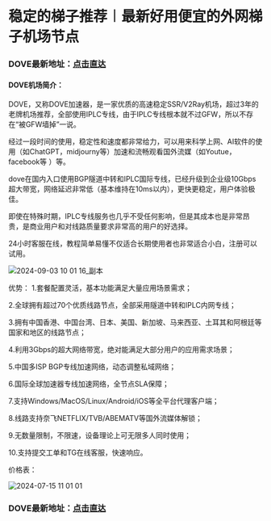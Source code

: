 # 稳定的梯子推荐︱最新好用便宜的外网梯子机场节点

### DOVE最新地址：[点击直达](https://dove8.cc/a.php?alavBTtF8UB)

#### DOVE机场简介：

DOVE，又称DOVE加速器，是一家优质的高速稳定SSR/V2Ray机场，超过3年的老牌机场推荐，全部使用IPLC专线，由于IPLC专线根本就不过GFW，所以不存在“被GFW墙掉”一说。

经过一段时间的使用，稳定性和速度都非常给力，可以用来科学上网、AI软件的使用（如ChatGPT，midjourny等）加速和流畅观看国外流媒（如Youtue，facebook等 ）等。

dove在国内入口使用BGP隧道中转和IPLC国际专线，已经升级到企业级10Gbps超大带宽，网络延迟非常低（基本维持在10ms以内），更快更稳定，用户体验极佳。

即使在特殊时期，IPLC专线服务也几乎不受任何影响，但是其成本也是非常昂贵，是商业用户和对线路质量要求非常高的用户的好选择。

24小时客服在线，教程简单易懂不仅适合长期使用者也非常适合小白，注册可以试用。

![2024-09-03 10 01 16_副本](https://github.com/user-attachments/assets/b1c10a94-bf61-4580-b271-1ee6ac49a523)


优势：
1.套餐配置灵活，基本功能满足大量应用场景需求；

2.全球拥有超过70个优质线路节点，全部采用隧道中转和IPLC内网专线；

3.拥有中国香港、中国台湾、日本、美国、新加坡、马来西亚、土耳其和阿根廷等国家和地区的线路节点；

4.利用3Gbps的超大网络带宽，绝对能满足大部分用户的应用需求场景；

5.中国多ISP BGP专线加速网络，动态调整私域网络；

6.国际全球加速器专线加速网络，全节点SLA保障；

7.支持Windows/MacOS/Linux/Android/iOS等全平台代理客户端；

8.线路支持奈飞NETFLIX/TVB/ABEMATV等国外流媒体解锁；

9.无数量限制，不限速，设备理论上可无限多人同时使用；

10.支持提交工单和TG在线客服，快速响应。

价格表：

![2024-07-15 11 01 01](https://github.com/user-attachments/assets/7fe47972-d012-4507-b175-b6e551545cf2)


### DOVE最新地址：[点击直达](https://dove8.cc/a.php?alavBTtF8UB)

